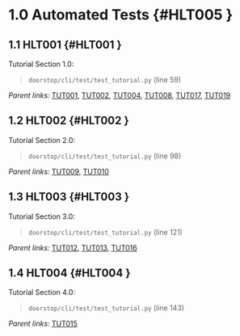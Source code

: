 # 1.0 Automated Tests {#HLT005 }

## 1.1 HLT001 {#HLT001 }

Tutorial Section 1.0:

> `doorstop/cli/test/test_tutorial.py` (line 59)

*Parent links:* [TUT001](TUT.html#TUT001), [TUT002](TUT.html#TUT002), [TUT004](TUT.html#TUT004), [TUT008](TUT.html#TUT008), [TUT017](TUT.html#TUT017), [TUT019](TUT.html#TUT019)

## 1.2 HLT002 {#HLT002 }

Tutorial Section 2.0:

> `doorstop/cli/test/test_tutorial.py` (line 98)

*Parent links:* [TUT009](TUT.html#TUT009), [TUT010](TUT.html#TUT010)

## 1.3 HLT003 {#HLT003 }

Tutorial Section 3.0:

> `doorstop/cli/test/test_tutorial.py` (line 121)

*Parent links:* [TUT012](TUT.html#TUT012), [TUT013](TUT.html#TUT013), [TUT016](TUT.html#TUT016)

## 1.4 HLT004 {#HLT004 }

Tutorial Section 4.0:

> `doorstop/cli/test/test_tutorial.py` (line 143)

*Parent links:* [TUT015](TUT.html#TUT015)

